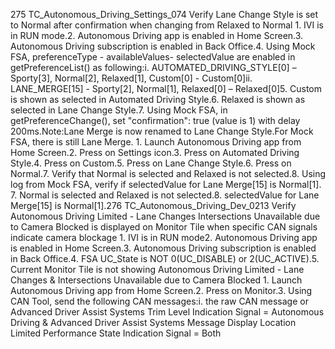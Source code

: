 275 TC_Autonomous_Driving_Settings_074 Verify Lane Change Style is set to Normal after confirmation when changing from Relaxed to Normal 1. IVI is in RUN mode.2. Autonomous Driving app is enabled in Home Screen.3. Autonomous Driving subscription is enabled in Back Office.4. Using Mock FSA, preferenceType - availableValues- selectedValue are enabled in getPreferenceList() as following:i. AUTOMATED_DRIVING_STYLE[0] – Sporty[3], Normal[2], Relaxed[1], Custom[0] - Custom[0]ii. LANE_MERGE[15] - Sporty[2], Normal[1], Relaxed[0] – Relaxed[0]5. Custom is shown as selected in Automated Driving Style.6. Relaxed is shown as selected in Lane Change Style.7. Using Mock FSA, in getPreferenceChange(), set "confirmation": true (value is 1) with delay 200ms.Note:Lane Merge is now renamed to Lane Change Style.For Mock FSA, there is still Lane Merge. 1. Launch Autonomous Driving app from Home Screen.2. Press on Settings icon.3. Press on Automated Driving Style.4. Press on Custom.5. Press on Lane Change Style.6. Press on Normal.7. Verify that Normal is selected and Relaxed is not selected.8. Using log from Mock FSA, verify if selectedValue for Lane Merge[15] is Normal[1]. 7. Normal is selected and Relaxed is not selected.8. selectedValue for Lane Merge[15] is Normal[1].276 TC_Autonomous_Driving_Dev_0213 Verify Autonomous Driving Limited - Lane Changes Intersections Unavailable due to Camera Blocked is displayed on Monitor Tile when specific CAN signals indicate camera blockage 1. IVI is in RUN mode2. Autonomous Driving app is enabled in Home Screen.3. Autonomous Driving subscription is enabled in Back Office.4. FSA UC_State is NOT 0(UC_DISABLE) or 2(UC_ACTIVE).5. Current Monitor Tile is not showing Autonomous Driving Limited - Lane Changes & Intersections Unavailable due to Camera Blocked 1. Launch Autonomous Driving app from Home Screen.2. Press on Monitor.3. Using CAN Tool, send the following CAN messages:i. the raw CAN message or Advanced Driver Assist Systems Trim Level Indication Signal = Autonomous Driving & Advanced Driver Assist Systems Message Display Location Limited Performance State Indication Signal = Both